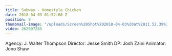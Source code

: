 ```yaml
---
title: Subway - Homestyle Chicken
date: 2018-04-03 01:52:00 Z
position: 9
thumbnail-image: "/uploads/Screen%20Shot%202018-04-03%20at%2011.52.39%20am.png"
video: 262907285
---
```


Agency: J. Walter Thompson
Director: Jesse Smith
DP: Josh Zaini
Animator: Jono Shaw